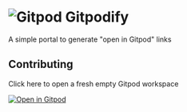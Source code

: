 # ![Gitpod](https://gitpodify.com/gitpod.svg) Gitpodify

A simple portal to generate "open in Gitpod" links

## Contributing

Click here to open a fresh empty Gitpod workspace

[![Open in Gitpod](https://gitpod.io/button/open-in-gitpod.svg)](https://gitpod.io/from-referrer/)

